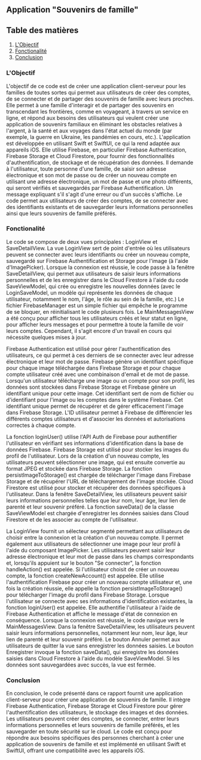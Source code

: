## Application "Souvenirs de famille"

## Table des matières

1. [L'Objectif](#lobjectif)
2. [Fonctionalité](#fonctionalité)
3. [Conclusion](#conclusion)

### L'Objectif

L'objectif de ce code est de créer une application client-serveur pour les familles de toutes sortes qui permet aux utilisateurs de créer des comptes, de se connecter et de partager des souvenirs de famille avec leurs proches. Elle permet à une famille d'interagir et de partager des souvenirs en transcendant les frontières, comme en voyageant, à travers un service en ligne, et répond aux besoins des utilisateurs qui veulent créer une application de souvenirs familiaux en éliminant les obstacles relatives à l'argent, à la santé et aux voyages dans l'état actuel du monde (par exemple, la guerre en Ukraine, les pandémies en cours, etc.).  L'application est développée en utilisant Swift et SwiftUI, ce qui la rend adaptée aux appareils iOS. Elle utilise Firebase, en particulier Firebase Authentication, Firebase Storage et Cloud Firestore, pour fournir des fonctionnalités d'authentification, de stockage et de récupération des données. Il demande à l'utilisateur, toute personne d'une famille, de saisir son adresse électronique et son mot de passe ou de créer un nouveau compte en utilisant une adresse électronique, un mot de passe et une photo différents, qui seront vérifiés et sauvegardés par Firebase Authentification. Un message expliquant s'il s'agit d'une erreur ou d'un succès s'affiche. Le code permet aux utilisateurs de créer des comptes, de se connecter avec des identifiants existants et de sauvegarder leurs informations personnelles ainsi que leurs souvenirs de famille préférés. 

### Fonctionalité

Le code se compose de deux vues principales : LoginView et SaveDetailView. La vue LoginView sert de point d'entrée où les utilisateurs peuvent se connecter avec leurs identifiants ou créer un nouveau compte, sauvegardé sur Firebase Authentification et Storage pour l'image (à l'aide d'ImagePicker). Lorsque la connexion est réussie, le code passe à la fenêtre SaveDetailView, qui permet aux utilisateurs de saisir leurs informations personnelles et de les enregistrer dans le Cloud Firestore à l'aide du code SaveViewModel, qui crée ou enregistre les nouvelles données (avec le LoginSaveModel, un modèle qui représente les données de chaque utilisateur, notamment le nom, l'âge, le rôle au sein de la famille, etc.) Le fichier FirebaseManager est un simple fichier qui empêche le programme de se bloquer, en réinitialisant le code plusieurs fois. Le MainMessagesView a été conçu pour afficher tous les utilisateurs créés et leur statut en ligne, pour afficher leurs messages et pour permettre à toute la famille de voir leurs comptes. Cependant, il s'agit encore d'un travail en cours qui nécessite quelques mises à jour.

Firebase Authentication est utilisé pour gérer l'authentification des utilisateurs, ce qui permet à ces derniers de se connecter avec leur adresse électronique et leur mot de passe. Firebase génère un identifiant spécifique pour chaque image téléchargée dans Firebase Storage et pour chaque compte utilisateur créé avec une combinaison d'email et de mot de passe. Lorsqu'un utilisateur télécharge une image ou un compte pour son profil, les données sont stockées dans Firebase Storage et Firebase génère un identifiant unique pour cette image. Cet identifiant sert de nom de fichier ou d'identifiant pour l'image ou les comptes dans le système Firebase. Cet identifiant unique permet de récupérer et de gérer efficacement l'image dans Firebase Storage. L'ID utilisateur permet à Firebase de différencier les différents comptes utilisateurs et d'associer les données et autorisations correctes à chaque compte.

La fonction loginUser() utilise l'API Auth de Firebase pour authentifier l'utilisateur en vérifiant ses informations d'identification dans la base de données Firebase. Firebase Storage est utilisé pour stocker les images du profil de l'utilisateur. Lors de la création d'un nouveau compte, les utilisateurs peuvent sélectionner une image, qui est ensuite convertie au format JPEG et stockée dans Firebase Storage. La fonction persistImageToStorage() est chargée de télécharger l'image dans Firebase Storage et de récupérer l'URL de téléchargement de l'image stockée. Cloud Firestore est utilisé pour stocker et récupérer des données spécifiques à l'utilisateur. Dans la fenêtre SaveDetailView, les utilisateurs peuvent saisir leurs informations personnelles telles que leur nom, leur âge, leur lien de parenté et leur souvenir préféré. La fonction saveData() de la classe SaveViewModel est chargée d'enregistrer les données saisies dans Cloud Firestore et de les associer au compte de l'utilisateur.

La LoginView fournit un sélecteur segmenté permettant aux utilisateurs de choisir entre la connexion et la création d'un nouveau compte. Il permet également aux utilisateurs de sélectionner une image pour leur profil à l'aide du composant ImagePicker. 
Les utilisateurs peuvent saisir leur adresse électronique et leur mot de passe dans les champs correspondants et, lorsqu'ils appuient sur le bouton "Se connecter", la fonction handleAction() est appelée. Si l'utilisateur choisit de créer un nouveau compte, la fonction createNewAccount() est appelée.
Elle utilise l'authentification Firebase pour créer un nouveau compte utilisateur et, une fois la création réussie, elle appelle la fonction persistImageToStorage() pour télécharger l'image du profil dans Firebase Storage. 
Lorsque l'utilisateur se connecte avec ses informations d'identification existantes, la fonction loginUser() est appelée. Elle authentifie l'utilisateur à l'aide de Firebase Authentication et affiche le message d'état de connexion en conséquence. Lorsque la connexion est réussie, le code navigue vers le MainMessagesView.
Dans la fenêtre SaveDetailView, les utilisateurs peuvent saisir leurs informations personnelles, notamment leur nom, leur âge, leur lien de parenté et leur souvenir préféré. 
Le bouton Annuler permet aux utilisateurs de quitter la vue sans enregistrer les données saisies. Le bouton Enregistrer invoque la fonction saveData(), qui enregistre les données saisies dans Cloud Firestore à l'aide du modèle SaveViewModel. Si les données sont sauvegardées avec succès, la vue est fermée.

### Conclusion

En conclusion, le code présenté dans ce rapport fournit une application client-serveur pour créer une application de souvenirs de famille. Il intègre Firebase Authentication, Firebase Storage et Cloud Firestore pour gérer l'authentification des utilisateurs, le stockage des images et des données. Les utilisateurs peuvent créer des comptes, se connecter, entrer leurs informations personnelles et leurs souvenirs de famille préférés, et les sauvegarder en toute sécurité sur le cloud. Le code est conçu pour répondre aux besoins spécifiques des personnes cherchant à créer une application de souvenirs de famille et est implémenté en utilisant Swift et SwiftUI, offrant une compatibilité avec les appareils iOS.
